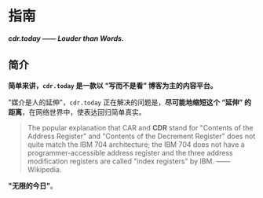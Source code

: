 # 指南

___cdr.today —— Louder than Words.___

## 简介

__简单来讲，`cdr.today` 是一款以 “写而不是看” 博客为主的内容平台。__

"媒介是人的延伸"，`cdr.today` 正在解决的问题是，__尽可能地缩短这个 “延伸” 的距离__，在网络世界中，使表达回归简单真实。

> The popular explanation that CAR and __CDR__ stand for "Contents of the Address Register" and "Contents of the Decrement Register" does not quite match the IBM 704 architecture; the IBM 704 does not have a programmer-accessible address register and the three address modification registers are called "index registers" by IBM. —— Wikipedia.

__"无限的今日"__。
